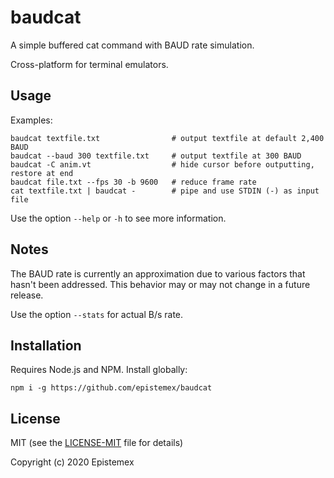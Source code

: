 baudcat
=======

A simple buffered cat command with BAUD rate simulation.

Cross-platform for terminal emulators.

Usage
-----

Examples:

    baudcat textfile.txt                # output textfile at default 2,400 BAUD
    baudcat --baud 300 textfile.txt     # output textfile at 300 BAUD
    baudcat -C anim.vt                  # hide cursor before outputting, restore at end
    baudcat file.txt --fps 30 -b 9600   # reduce frame rate
    cat textfile.txt | baudcat -        # pipe and use STDIN (-) as input file

Use the option `--help` or `-h` to see more information.

Notes
-----

The BAUD rate is currently an approximation due to various factors that hasn't been addressed. This
behavior may or may not change in a future release.

Use the option `--stats` for actual B/s rate.


Installation
------------

Requires Node.js and NPM. Install globally:

    npm i -g https://github.com/epistemex/baudcat

License
-------

MIT (see the [LICENSE-MIT](./LICENSE-MIT) file for details)

Copyright (c) 2020 Epistemex
